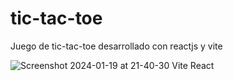 # tic-tac-toe

Juego de tic-tac-toe desarrollado con reactjs y vite

![Screenshot 2024-01-19 at 21-40-30 Vite React](https://github.com/abr-code/tic-tac-toe/assets/118399227/e890ad1c-17bf-420f-80ac-b366219b9cd3)
